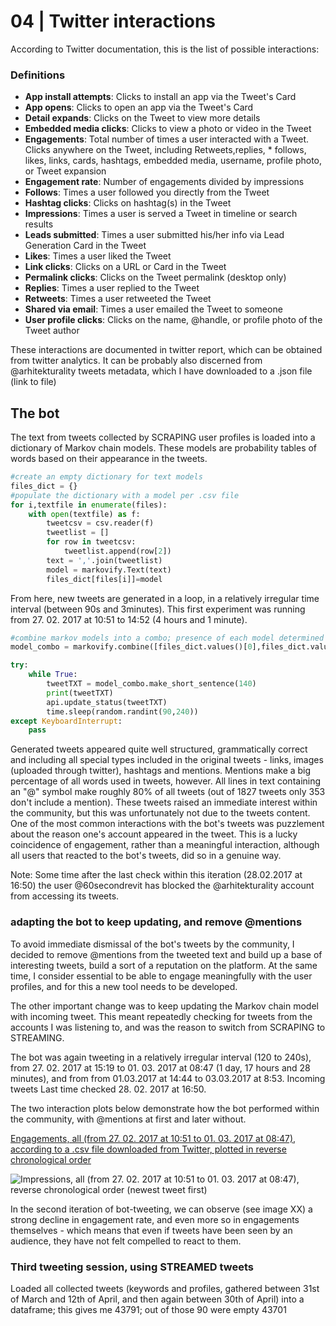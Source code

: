 # 04 | Twitter interactions

According to Twitter documentation, this is the list of possible interactions:

### Definitions
* **App install attempts**: Clicks to install an app via the Tweet's Card
* **App opens**: Clicks to open an app via the Tweet's Card
* **Detail expands**: Clicks on the Tweet to view more details
* **Embedded media clicks**: Clicks to view a photo or video in the Tweet
* **Engagements**: Total number of times a user interacted with a Tweet. Clicks anywhere on the Tweet, including Retweets,replies, * follows, likes, links, cards, hashtags, embedded media, username, profile photo, or Tweet expansion
* **Engagement rate**: Number of engagements divided by impressions
* **Follows**: Times a user followed you directly from the Tweet
* **Hashtag clicks**: Clicks on hashtag(s) in the Tweet
* **Impressions**: Times a user is served a Tweet in timeline or search results
* **Leads submitted**: Times a user submitted his/her info via Lead Generation Card in the Tweet
* **Likes**: Times a user liked the Tweet
* **Link clicks**: Clicks on a URL or Card in the Tweet
* **Permalink clicks**: Clicks on the Tweet permalink (desktop only)
* **Replies**: Times a user replied to the Tweet
* **Retweets**: Times a user retweeted the Tweet
* **Shared via email**: Times a user emailed the Tweet to someone
* **User profile clicks**: Clicks on the name, @handle, or profile photo of the Tweet author

These interactions are documented in twitter report, which can be obtained from twitter analytics. It can be probably also discerned from @arhitekturality tweets metadata, which I have downloaded to a .json file (link to file)

## The bot

The text from tweets collected by SCRAPING user profiles is loaded into a dictionary of Markov chain models. These models are probability tables of words based on their appearance in the tweets.

```python
#create an empty dictionary for text models
files_dict = {}
#populate the dictionary with a model per .csv file
for i,textfile in enumerate(files):
    with open(textfile) as f:
        tweetcsv = csv.reader(f)
        tweetlist = []
        for row in tweetcsv:
            tweetlist.append(row[2])
        text = ','.join(tweetlist)
        model = markovify.Text(text)
        files_dict[files[i]]=model
```

From here, new tweets are generated in a loop, in a relatively irregular time interval (between 90s and 3minutes). This first experiment was running from 27. 02. 2017 at 10:51 to 14:52 (4 hours and 1 minute).

```python
#combine markov models into a combo; presence of each model determined by the associated number in the second argument list;
model_combo = markovify.combine([files_dict.values()[0],files_dict.values()[1],files_dict.values()[2],files_dict.values()[3],files_dict.values()[4],files_dict.values()[5],files_dict.values()[6],[1,1,1,1,1,1,1])

try:
    while True:
        tweetTXT = model_combo.make_short_sentence(140)
        print(tweetTXT)
        api.update_status(tweetTXT)
        time.sleep(random.randint(90,240))
except KeyboardInterrupt:
    pass
```
Generated tweets appeared quite well structured, grammatically correct and including all special types included in the original tweets - links, images (uploaded through twitter), hashtags and mentions. Mentions make a big percentage of all words used in tweets, however. All lines in text containing an "@" symbol make roughly 80% of all tweets (out of 1827 tweets only 353 don't include a mention). These tweets raised an immediate interest within the community, but this was unfortunately not due to the tweets content. One of the most common interactions with the bot's tweets was puzzlement about the reason one's account appeared in the tweet. This is a lucky coincidence of engagement, rather than a meaningful interaction, although all users that reacted to the bot's tweets, did so in a genuine way.

Note: Some time after the last check within this iteration (28.02.2017 at 16:50) the user @60secondrevit has blocked the @arhitekturality account from accessing its tweets.

### adapting the bot to keep updating, and remove @mentions

To avoid immediate dismissal of the bot's tweets by the community, I decided to remove @mentions from the tweeted text and build up a base of interesting tweets, build a sort of a reputation on the platform. At the same time, I consider essential to be able to engage meaningfully with the user profiles, and for this a new tool needs to be developed.

The other important change was to keep updating the Markov chain model with incoming tweet. This meant repeatedly checking for tweets from the accounts I was listening to, and was the reason to switch from SCRAPING to STREAMING.

The bot was again tweeting in a relatively irregular interval (120 to 240s), from 27. 02. 2017 at 15:19 to 01. 03. 2017 at 08:47 (1 day, 17 hours and 28 minutes), and from  from 01.03.2017 at 14:44 to 03.03.2017 at 8:53. Incoming tweets Last time checked 28. 02. 2017 at 16:50.

The two interaction plots below demonstrate how the bot performed within the community, with @mentions at first and later without.

[Engagements, all (from 27. 02. 2017 at 10:51 to 01. 03. 2017 at 08:47), according to a .csv file downloaded from Twitter, plotted in reverse chronological order](engagements-ALL_d.png)

![Impressions, all (from 27. 02. 2017 at 10:51 to 01. 03. 2017 at 08:47), reverse chronological order (newest tweet first)](impressions-ALL_d.png)

In the second iteration of bot-tweeting, we can observe (see image XX) a strong decline in engagement rate, and even more so in engagements themselves - which means that even if tweets have been seen by an audience, they have not felt compelled to react to them.

### Third tweeting session, using STREAMED tweets

Loaded all collected tweets (keywords and profiles, gathered between 31st of March and 12th of April, and then again between 30th of April) into a dataframe; this gives me 43791; out of those 90 were empty
43701
